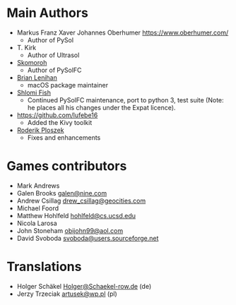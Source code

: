 Main Authors
============

* Markus Franz Xaver Johannes Oberhumer https://www.oberhumer.com/
    * Author of PySol
* T. Kirk
    * Author of Ultrasol
* [Skomoroh](https://sourceforge.net/u/skomoroh/profile/)
    * Author of PySolFC
* [Brian Lenihan](https://sourceforge.net/u/brianl/profile/)
    * macOS package maintainer
* [Shlomi Fish](https://www.shlomifish.org/)
    * Continued PySolFC maintenance, port to python 3, test suite (Note: he places all his changes under the Expat licence).
* https://github.com/lufebe16
    * Added the Kivy toolkit
* [Roderik Ploszek](https://github.com/Programator2)
    * Fixes and enhancements

Games contributors
==================

* Mark Andrews
* Galen Brooks <galen@nine.com>
* Andrew Csillag <drew_csillag@geocities.com>
* Michael Foord
* Matthew Hohlfeld <hohlfeld@cs.ucsd.edu>
* Nicola Larosa
* John Stoneham <obijohn99@aol.com>
* David Svoboda <svoboda@users.sourceforge.net>


Translations
============

* Holger Schäkel <Holger@Schaekel-row.de> (de)
* Jerzy Trzeciak <artusek@wp.pl> (pl)
